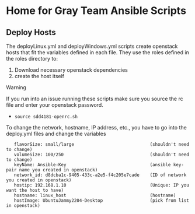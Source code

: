 # Home for Gray Team Ansible Scripts

## Deploy Hosts
The deployLinux.yml and deployWindows.yml scripts create openstack hosts that fit the variables defined in each file. They use the roles defined in the roles directory to:
1. Download necessary openstack dependencies
2. create the host itself
> [!WARNING]
> If you run into an issue running these scripts make sure you source the rc file and enter your openstack password.<br>
> -  `source sdd4181-openrc.sh`

 To change the network, hostname, IP address, etc., you have to go into the deploy.yml files and change the variables 

 ```
    flavorSize: small/large                             (shouldn't need to change)
    volumeSize: 100/250                                 (shouldn't need to change)
    keyName: Ansible-Key                                (ansible key-pair name you created in openstack)
    network_id: d8dcba1c-9405-433c-a2e5-f4c205e7cade    (ID of network you created in openstack)
    hostip: 192.168.1.10                                (Unique: IP you want the host to have)
    hostname: linux_host                                (hostname)
    hostImage: UbuntuJammy2204-Desktop                  (pick from list in openstack)
```